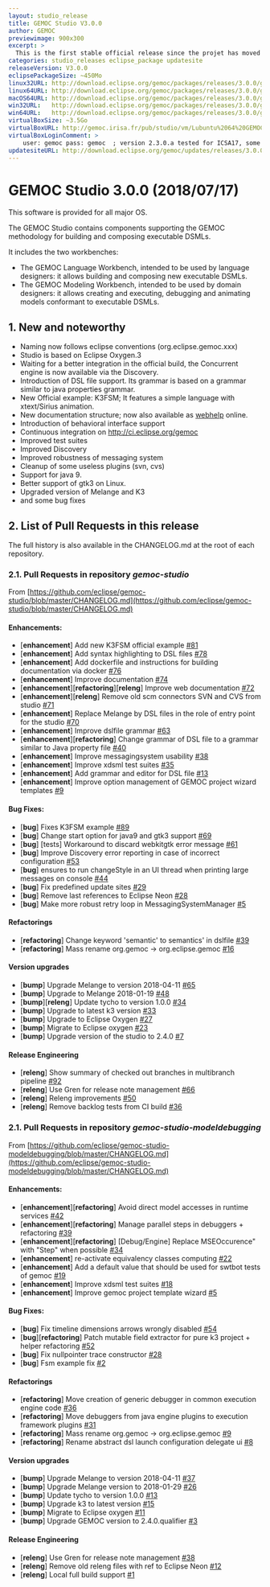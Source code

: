 ```yaml
---
layout: studio_release
title: GEMOC Studio V3.0.0
author: GEMOC
previewimage: 900x300
excerpt: >
  This is the first stable official release since the projet has moved to Eclipse organization.
categories: studio_releases eclipse_package updatesite
releaseVersion: V3.0.0
eclipsePackageSize: ~450Mo
linux32URL: http://download.eclipse.org/gemoc/packages/releases/3.0.0/gemoc_studio-linux.gtk.x86.zip
linux64URL: http://download.eclipse.org/gemoc/packages/releases/3.0.0/gemoc_studio-linux.gtk.x86_64.zip
macOS64URL: http://download.eclipse.org/gemoc/packages/releases/3.0.0/gemoc_studio-macosx.cocoa.x86_64.zip
win32URL:   http://download.eclipse.org/gemoc/packages/releases/3.0.0/gemoc_studio-win32.win32.x86.zip
win64URL:   http://download.eclipse.org/gemoc/packages/releases/3.0.0/gemoc_studio-win32.win32.x86_64.zip
virtualBoxSize: ~3.5Go 
virtualBoxURL: http://gemoc.irisa.fr/pub/studio/vm/Lubuntu%2064%20GEMOC%202.3.0.a.ova
virtualBoxLoginComment: >
    user: gemoc pass: gemoc  ; version 2.3.0.a tested for ICSA17, some samples haven't been rechecked.
updatesiteURL: http://download.eclipse.org/gemoc/updates/releases/3.0.0
---
```


# GEMOC Studio 3.0.0 (2018/07/17)

This software is provided for all major OS.

The GEMOC Studio contains components supporting the GEMOC methodology for building and composing executable DSMLs.

It includes the two workbenches:

  * The GEMOC Language Workbench, intended to be used by language designers: it allows building and composing new executable DSMLs.
  * The GEMOC Modeling Workbench, intended to be used by domain designers: it allows creating and executing, debugging and animating models conformant to executable DSMLs.

## 1. New and noteworthy

- Naming now follows eclipse conventions (org.eclipse.gemoc.xxx) 
- Studio is based on Eclipse Oxygen.3 
- Waiting for a better integration in the official build, the Concurrent engine is now available via the Discovery.
- Introduction of DSL file support. Its grammar is based on a grammar similar to java properties grammar. 
- New Official example: K3FSM; It features a simple language with xtext/Sirius animation.
- New documentation structure; now also available as [webhelp](http://gemoc.org/studio_documentations.html) online. 
- Introduction of behavioral interface support 
- Continuous integration on http://ci.eclipse.org/gemoc
- Improved test suites 
- Improved Discovery
- Improved robustness of messaging system
- Cleanup of some useless plugins (svn, cvs)
- Support for java 9. 
- Better support of gtk3 on Linux.  
- Upgraded version of Melange and K3
- and some bug fixes 
 

## 2. List of Pull Requests in this release

The full history is  also available in the CHANGELOG.md at the root of each repository.

### 2.1. Pull Requests in repository *gemoc-studio*

From [https://github.com/eclipse/gemoc-studio/blob/master/CHANGELOG.md](https://github.com/eclipse/gemoc-studio/blob/master/CHANGELOG.md)

#### Enhancements:

- [**enhancement**] Add new K3FSM official example [#81](https://github.com/eclipse/gemoc-studio/pull/81)
- [**enhancement**] Add syntax highlighting to DSL files [#78](https://github.com/eclipse/gemoc-studio/pull/78)
- [**enhancement**] Add dockerfile and instructions for building documentation via docker [#76](https://github.com/eclipse/gemoc-studio/pull/76)
- [**enhancement**] Improve documentation [#74](https://github.com/eclipse/gemoc-studio/pull/74)
- [**enhancement**][**refactoring**][**releng**] Improve web documentation [#72](https://github.com/eclipse/gemoc-studio/pull/72)
- [**enhancement**][**releng**] Remove old scm connectors SVN and CVS from studio [#71](https://github.com/eclipse/gemoc-studio/pull/71)
- [**enhancement**] Replace Melange by DSL files in the role of entry point for the studio [#70](https://github.com/eclipse/gemoc-studio/pull/70)
- [**enhancement**] Improve dslfile grammar [#63](https://github.com/eclipse/gemoc-studio/pull/63)
- [**enhancement**][**refactoring**] Change grammar of DSL file  to a grammar similar to Java property file [#40](https://github.com/eclipse/gemoc-studio/pull/40)
- [**enhancement**] Improve messagingsystem usability [#38](https://github.com/eclipse/gemoc-studio/pull/38)
- [**enhancement**] Improve xdsml test suites [#35](https://github.com/eclipse/gemoc-studio/pull/35)
- [**enhancement**] Add grammar and editor for DSL file [#13](https://github.com/eclipse/gemoc-studio/pull/13)
- [**enhancement**] Improve option management of GEMOC project wizard templates [#9](https://github.com/eclipse/gemoc-studio/pull/9)

#### Bug Fixes:

- [**bug**] Fixes K3FSM example [#89](https://github.com/eclipse/gemoc-studio/pull/89)
- [**bug**] Change start option for java9 and gtk3 support [#69](https://github.com/eclipse/gemoc-studio/pull/69)
- [**bug**] [tests] Workaround to discard webkitgtk error message [#61](https://github.com/eclipse/gemoc-studio/pull/61)
- [**bug**] Improve Discovery error reporting in case of incorrect configuration [#53](https://github.com/eclipse/gemoc-studio/pull/53)
- [**bug**] ensures to run changeStyle in an UI thread when printing large messages on console [#44](https://github.com/eclipse/gemoc-studio/pull/44)
- [**bug**] Fix predefined update sites [#29](https://github.com/eclipse/gemoc-studio/pull/29)
- [**bug**] Remove last references to Eclipse Neon [#28](https://github.com/eclipse/gemoc-studio/pull/28)
- [**bug**] Make more robust retry loop in MessagingSystemManager [#5](https://github.com/eclipse/gemoc-studio/pull/5)

#### Refactorings

- [**refactoring**] Change keyword 'semantic' to semantics' in dslfile [#39](https://github.com/eclipse/gemoc-studio/pull/39)
- [**refactoring**] Mass rename org.gemoc -> org.eclipse.gemoc [#16](https://github.com/eclipse/gemoc-studio/pull/16)

#### Version upgrades

- [**bump**] Upgrade Melange to version 2018-04-11 [#65](https://github.com/eclipse/gemoc-studio/pull/65)
- [**bump**] Upgrade to Melange 2018-01-19 [#48](https://github.com/eclipse/gemoc-studio/pull/48)
- [**bump**][**releng**] Update tycho to version 1.0.0 [#34](https://github.com/eclipse/gemoc-studio/pull/34)
- [**bump**] Upgrade to latest k3 version [#33](https://github.com/eclipse/gemoc-studio/pull/33)
- [**bump**] Upgrade to Eclipse Oxygen [#27](https://github.com/eclipse/gemoc-studio/pull/27)
- [**bump**] Migrate to Eclipse oxygen [#23](https://github.com/eclipse/gemoc-studio/pull/23)
- [**bump**] Upgrade version of the studio to 2.4.0 [#7](https://github.com/eclipse/gemoc-studio/pull/7)


#### Release Engineering

- [**releng**] Show summary of checked out branches in multibranch pipeline [#92](https://github.com/eclipse/gemoc-studio/pull/92)
- [**releng**] Use Gren for release note management [#66](https://github.com/eclipse/gemoc-studio/pull/66)
- [**releng**] Releng improvements [#50](https://github.com/eclipse/gemoc-studio/pull/50)
- [**releng**] Remove backlog tests from CI build [#36](https://github.com/eclipse/gemoc-studio/pull/36)


### 2.1. Pull Requests in repository *gemoc-studio-modeldebugging*
 
From [https://github.com/eclipse/gemoc-studio-modeldebugging/blob/master/CHANGELOG.md](https://github.com/eclipse/gemoc-studio-modeldebugging/blob/master/CHANGELOG.md)

#### Enhancements:

- [**enhancement**][**refactoring**] Avoid direct model accesses in runtime services [#42](https://github.com/eclipse/gemoc-studio-modeldebugging/pull/42)
- [**enhancement**][**refactoring**] Manage parallel steps in debuggers + refactoring [#39](https://github.com/eclipse/gemoc-studio-modeldebugging/pull/39)
- [**enhancement**][**refactoring**] [Debug/Engine] Replace MSEOccurence" with "Step" when possible [#34](https://github.com/eclipse/gemoc-studio-modeldebugging/pull/34)
- [**enhancement**] re-activate equivalency classes computing [#22](https://github.com/eclipse/gemoc-studio-modeldebugging/pull/22)
- [**enhancement**] Add a default value that should be used for swtbot tests of gemoc [#19](https://github.com/eclipse/gemoc-studio-modeldebugging/pull/19)
- [**enhancement**] Improve xdsml test suites [#18](https://github.com/eclipse/gemoc-studio-modeldebugging/pull/18)
- [**enhancement**] Improve gemoc project template wizard [#5](https://github.com/eclipse/gemoc-studio-modeldebugging/pull/5)

#### Bug Fixes:

- [**bug**] Fix timeline dimensions arrows wrongly disabled [#54](https://github.com/eclipse/gemoc-studio-modeldebugging/pull/54)
- [**bug**][**refactoring**] Patch mutable field extractor for pure k3 project + helper refactoring [#52](https://github.com/eclipse/gemoc-studio-modeldebugging/pull/52)
- [**bug**] Fix nullpointer trace constructor [#28](https://github.com/eclipse/gemoc-studio-modeldebugging/pull/28)
- [**bug**] Fsm example fix [#2](https://github.com/eclipse/gemoc-studio-modeldebugging/pull/2)

#### Refactorings

- [**refactoring**] Move creation of generic debugger in common execution engine code [#36](https://github.com/eclipse/gemoc-studio-modeldebugging/pull/36)
- [**refactoring**] Move debuggers from java engine plugins to execution framework plugins [#31](https://github.com/eclipse/gemoc-studio-modeldebugging/pull/31)
- [**refactoring**] Mass rename org.gemoc -> org.eclipse.gemoc [#9](https://github.com/eclipse/gemoc-studio-modeldebugging/pull/9)
- [**refactoring**] Rename abstract dsl launch configuration delegate ui [#8](https://github.com/eclipse/gemoc-studio-modeldebugging/pull/8)

#### Version upgrades

- [**bump**] Upgrade Melange to version 2018-04-11 [#37](https://github.com/eclipse/gemoc-studio-modeldebugging/pull/37)
- [**bump**] Upgrade Melange version to 2018-01-29 [#26](https://github.com/eclipse/gemoc-studio-modeldebugging/pull/26)
- [**bump**] Update tycho to version 1.0.0 [#13](https://github.com/eclipse/gemoc-studio-modeldebugging/pull/13)
- [**bump**] Upgrade k3 to latest version [#15](https://github.com/eclipse/gemoc-studio-modeldebugging/pull/15)
- [**bump**] Migrate to Eclipse oxygen [#11](https://github.com/eclipse/gemoc-studio-modeldebugging/pull/11)
- [**bump**] Upgrade GEMOC version to 2.4.0.qualifier [#3](https://github.com/eclipse/gemoc-studio-modeldebugging/pull/3)

#### Release Engineering

- [**releng**] Use Gren for release note management [#38](https://github.com/eclipse/gemoc-studio-modeldebugging/pull/38)
- [**releng**] Remove old releng files with ref to Eclipse Neon [#12](https://github.com/eclipse/gemoc-studio-modeldebugging/pull/12)
- [**releng**] Local full build support [#1](https://github.com/eclipse/gemoc-studio-modeldebugging/pull/1)

